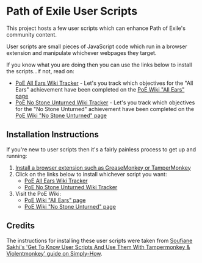 # Path of Exile User Scripts

This project hosts a few user scripts which can enhance Path of Exile's community content.

User scripts are small pieces of JavaScript code which run in a browser extension and manipulate whichever webpages they target.

If you know what you are doing then you can use the links below to install the scripts...if not, read on:
* [PoE All Ears Wiki Tracker](https://github.com/halfacandan/PoEUserScripts/raw/main/PoE_All_Ears_Wiki_Tracker.user.js) - Let's you track which objectives for the "All Ears" achievement have been completed on the [PoE Wiki "All Ears" page](https://pathofexile.gamepedia.com/All_Ears)
* [PoE No Stone Unturned Wiki Tracker](https://github.com/halfacandan/PoEUserScripts/raw/main/PoE_No_Stone_Unturned_Wiki_Tracker.user.js) - Let's you track which objectives for the "No Stone Unturned" achievement have been completed on the [PoE Wiki "No Stone Unturned" page](https://pathofexile.gamepedia.com/No_Stone_Unturned)

## Installation Instructions

If you're new to user scripts then it's a fairly painless process to get up and running:

1. [Install a browser extension such as GreaseMonkey or TamperMonkey](https://simply-how.com/enhance-and-fine-tune-any-web-page-the-complete-user-scripts-guide#section-2)
2. Click on the links below to install whichever script you want:
    * [PoE All Ears Wiki Tracker](https://github.com/halfacandan/PoEUserScripts/raw/main/PoE_All_Ears_Wiki_Tracker.user.js)
    * [PoE No Stone Unturned Wiki Tracker](https://github.com/halfacandan/PoEUserScripts/raw/main/PoE_No_Stone_Unturned_Wiki_Tracker.user.js)
3. Visit the PoE Wiki:
    * [PoE Wiki "All Ears" page](https://pathofexile.gamepedia.com/All_Ears)
    * [PoE Wiki "No Stone Unturned" page](https://pathofexile.gamepedia.com/No_Stone_Unturned)

## Credits

The instructions for installing these user scripts were taken from [Soufiane Sakhi's 'Get To Know User Scripts And Use Them With Tampermonkey & Violentmonkey' guide on Simply-How](https://simply-how.com/enhance-and-fine-tune-any-web-page-the-complete-user-scripts-guide#section-2).